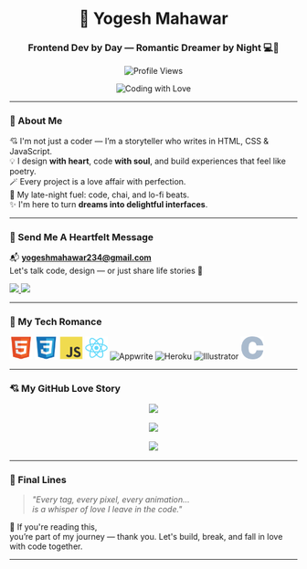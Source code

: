 <h1 align="center">💖 Yogesh Mahawar</h1>
<h3 align="center">Frontend Dev by Day — Romantic Dreamer by Night 💻🌙</h3>

<p align="center">
  <img src="https://komarev.com/ghpvc/?username=stubbornlove&label=Love%20Taps&color=ff69b4&style=flat-square" alt="Profile Views" />
</p>

<p align="center">
  <img src="https://user" width="400" alt="Coding with Love" />
</p>

---

### 🌹 About Me

💘 I'm not just a coder — I’m a storyteller who writes in HTML, CSS & JavaScript.  
💡 I design **with heart**, code **with soul**, and build experiences that feel like poetry.  
🪄 Every project is a love affair with perfection.  
🌙 My late-night fuel: code, chai, and lo-fi beats.  
✨ I'm here to turn **dreams into delightful interfaces**.

---

### 💌 Send Me A Heartfelt Message

📬 **[yogeshmahawar234@gmail.com](mailto:yogeshmahawar234@gmail.com)**  
Let's talk code, design — or just share life stories 💭

<p>
  <a href="https://twitter.com/@yogeshm22513885" target="_blank">
    <img src="https://img.shields.io/badge/Twitter-%20❤️%20@YogeshM-blue?style=for-the-badge&logo=twitter&logoColor=white" />
  </a>
  <a href="https://instagram.com/Know_Your_worth_Darling" target="_blank">
    <img src="https://img.shields.io/badge/Instagram-%20💫%20@KnowYourWorth-pink?style=for-the-badge&logo=instagram&logoColor=white" />
  </a>
</p>

---

### 🌸 My Tech Romance

<p align="left">
  <img src="https://raw.githubusercontent.com/devicons/devicon/master/icons/html5/html5-original.svg" width="40" alt="HTML5" />
  <img src="https://raw.githubusercontent.com/devicons/devicon/master/icons/css3/css3-original.svg" width="40" alt="CSS3" />
  <img src="https://raw.githubusercontent.com/devicons/devicon/master/icons/javascript/javascript-original.svg" width="40" alt="JavaScript" />
  <img src="https://raw.githubusercontent.com/devicons/devicon/master/icons/react/react-original.svg" width="40" alt="React" />
  <img src="https://www.vectorlogo.zone/logos/appwriteio/appwriteio-icon.svg" width="40" alt="Appwrite" />
  <img src="https://www.vectorlogo.zone/logos/heroku/heroku-icon.svg" width="40" alt="Heroku" />
  <img src="https://www.vectorlogo.zone/logos/adobe_illustrator/adobe_illustrator-icon.svg" width="40" alt="Illustrator" />
  <img src="https://raw.githubusercontent.com/devicons/devicon/master/icons/c/c-original.svg" width="40" alt="C" />
</p>

---

### 💘 My GitHub Love Story

<p align="center">
  <img src="https://github-readme-stats.vercel.app/api?username=stubbornlove&show_icons=true&theme=radical" />
</p>

<p align="center">
  <img src="https://github-readme-streak-stats.herokuapp.com/?user=stubbornlove&theme=radical" />
</p>

<p align="center">
  <img src="https://github-readme-stats.vercel.app/api/top-langs/?username=stubbornlove&layout=compact&theme=radical" />
</p>

---

### 🌌 Final Lines

> *"Every tag, every pixel, every animation...  
is a whisper of love I leave in the code."*

💞 If you're reading this,  
you’re part of my journey — thank you. Let's build, break, and fall in love with code together.

---

